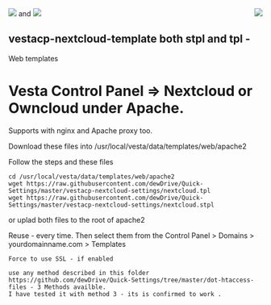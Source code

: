 <img src="https://global.dewdrive.com/thegreatcompany/emblem/dew_black_logo.png" align="right" />
<img src="https://vestacp.com/img/vesta_logo.png"/>
and
<img src="https://global.dewdrive.com/thegreatcompany/help/github/nextcloud-owncloud-logo.png" />


## vestacp-nextcloud-template both stpl and tpl - 
Web templates

# Vesta Control Panel =>  Nextcloud or Owncloud under Apache. 

Supports with nginx and Apache proxy too. 

Download these files into /usr/local/vesta/data/templates/web/apache2 

Follow the steps and these files 
```
cd /usr/local/vesta/data/templates/web/apache2
wget https://raw.githubusercontent.com/dewDrive/Quick-Settings/master/vestacp-nextcloud-settings/nextcloud.tpl
wget https://raw.githubusercontent.com/dewDrive/Quick-Settings/master/vestacp-nextcloud-settings/nextcloud.stpl
```
or uplad both files to the root of apache2

Reuse - every time.
Then select them from the Control Panel > Domains > yourdomainname.com > Templates

```
Force to use SSL - if enabled

use any method described in this folder 
https://github.com/dewDrive/Quick-Settings/tree/master/dot-htaccess-files - 3 Methods availble. 
I have tested it with method 3 - its is confirmed to work .
```
